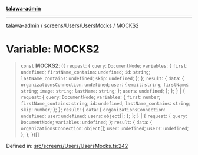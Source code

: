 [**talawa-admin**](../../../../README.md)

***

[talawa-admin](../../../../modules.md) / [screens/Users/UsersMocks](../README.md) / MOCKS2

# Variable: MOCKS2

> `const` **MOCKS2**: (\{ `request`: \{ `query`: `DocumentNode`; `variables`: \{ `first`: `undefined`; `firstName_contains`: `undefined`; `id`: `string`; `lastName_contains`: `undefined`; `skip`: `undefined`; \}; \}; `result`: \{ `data`: \{ `organizationsConnection`: `undefined`; `user`: \{ `email`: `string`; `firstName`: `string`; `image`: `string`; `lastName`: `string`; \}; `users`: `undefined`; \}; \}; \} \| \{ `request`: \{ `query`: `DocumentNode`; `variables`: \{ `first`: `number`; `firstName_contains`: `string`; `id`: `undefined`; `lastName_contains`: `string`; `skip`: `number`; \}; \}; `result`: \{ `data`: \{ `organizationsConnection`: `undefined`; `user`: `undefined`; `users`: `object`[]; \}; \}; \} \| \{ `request`: \{ `query`: `DocumentNode`; `variables`: `undefined`; \}; `result`: \{ `data`: \{ `organizationsConnection`: `object`[]; `user`: `undefined`; `users`: `undefined`; \}; \}; \})[]

Defined in: [src/screens/Users/UsersMocks.ts:242](https://github.com/bint-Eve/talawa-admin/blob/e05e1a03180dbbfc7ba850102958ea6b6cd4b01e/src/screens/Users/UsersMocks.ts#L242)
